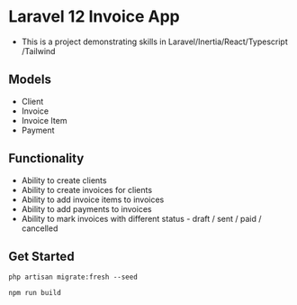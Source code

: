 # Laravel 12 Invoice App

- This is a project demonstrating skills in Laravel/Inertia/React/Typescript /Tailwind

## Models
- Client 
- Invoice
- Invoice Item
- Payment

## Functionality
- Ability to create clients
- Ability to create invoices for clients
- Ability to add invoice items to invoices
- Ability to add payments to invoices
- Ability to mark invoices with different status - draft / sent / paid / cancelled

## Get Started
```
php artisan migrate:fresh --seed 
```

```
npm run build
```
